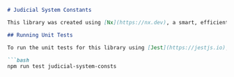 ```markdown
# Judicial System Constants

This library was created using [Nx](https://nx.dev), a smart, efficient, and extensible build system designed to boost productivity in large-scale projects.

## Running Unit Tests

To run the unit tests for this library using [Jest](https://jestjs.io), execute the following command:

```bash
npm run test judicial-system-consts
```
```